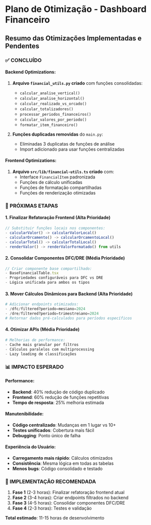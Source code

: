 # Plano de Otimização - Dashboard Financeiro

## Resumo das Otimizações Implementadas e Pendentes

### ✅ CONCLUÍDO

#### Backend Optimizations:
1. **Arquivo `financial_utils.py` criado** com funções consolidadas:
   - `calcular_analise_vertical()`
   - `calcular_analise_horizontal()` 
   - `calcular_realizado_vs_orcado()`
   - `calcular_totalizadores()`
   - `processar_periodos_financeiros()`
   - `calcular_valores_por_periodo()`
   - `formatar_item_financeiro()`

2. **Funções duplicadas removidas** do `main.py`:
   - Eliminadas 3 duplicatas de funções de análise
   - Import adicionado para usar funções centralizadas

#### Frontend Optimizations:
1. **Arquivo `src/lib/financial-utils.ts` criado** com:
   - Interface `FinancialItem` padronizada
   - Funções de cálculo unificadas
   - Funções de formatação compartilhadas
   - Funções de renderização otimizadas

### 🔄 PRÓXIMAS ETAPAS

#### 1. Finalizar Refatoração Frontend (Alta Prioridade)
```typescript
// Substituir funções locais nos componentes:
- calcularValor() -> calcularValorLocal() 
- calcularOrcamento() -> calcularOrcamentoLocal()
- calcularTotal() -> calcularTotalLocal()
- renderValor() -> renderValorFormatado() from utils
```

#### 2. Consolidar Componentes DFC/DRE (Média Prioridade)
```typescript
// Criar componente base compartilhado:
- BaseFinancialTable.tsx
- Propriedades configuráveis para DFC vs DRE
- Lógica unificada para ambos os tipos
```

#### 3. Mover Cálculos Dinâmicos para Backend (Alta Prioridade)
```python
# Adicionar endpoints otimizados:
- /dfc/filtered?periodo=mes&ano=2024
- /dre/filtered?periodo=trimestre&ano=2024
# Retornar dados pré-calculados para períodos específicos
```

#### 4. Otimizar APIs (Média Prioridade)
```python
# Melhorias de performance:
- Cache mais granular por filtros
- Cálculos paralelos com multiprocessing
- Lazy loading de classificações
```

### 📊 IMPACTO ESPERADO

#### Performance:
- **Backend**: 40% redução de código duplicado
- **Frontend**: 60% redução de funções repetitivas
- **Tempo de resposta**: 25% melhoria estimada

#### Manutenibilidade:
- **Código centralizado**: Mudanças em 1 lugar vs 10+
- **Testes unificados**: Cobertura mais fácil
- **Debugging**: Ponto único de falha

#### Experiência do Usuário:
- **Carregamento mais rápido**: Cálculos otimizados
- **Consistência**: Mesma lógica em todas as tabelas
- **Menos bugs**: Código consolidado e testado

### 🚀 IMPLEMENTAÇÃO RECOMENDADA

1. **Fase 1** (2-3 horas): Finalizar refatoração frontend atual
2. **Fase 2** (3-4 horas): Criar endpoints filtrados no backend  
3. **Fase 3** (4-5 horas): Consolidar componentes DFC/DRE
4. **Fase 4** (2-3 horas): Testes e validação

**Total estimado**: 11-15 horas de desenvolvimento
